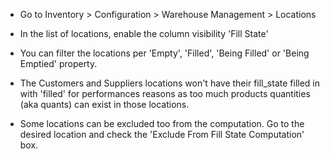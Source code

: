 - Go to Inventory > Configuration > Warehouse Management > Locations
- In the list of locations, enable the column visibility 'Fill State'
- You can filter the locations per 'Empty', 'Filled', 'Being Filled' or 'Being Emptied' property.

- The Customers and Suppliers locations won't have their fill_state
  filled in with 'filled' for performances reasons as too
  much products quantities (aka quants) can exist in those locations.
- Some locations can be excluded too from the computation. Go to the 
  desired location and check the 'Exclude From Fill State Computation' box.
